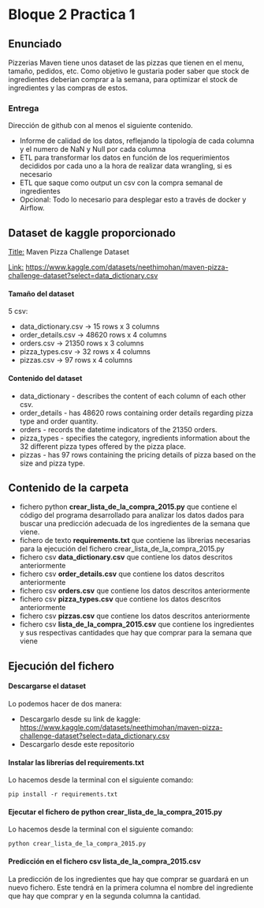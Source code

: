 # Bloque 2 Practica 1
## Enunciado
Pizzerias Maven tiene unos dataset de las pizzas que tienen en el menu, tamaño, pedidos, etc. Como objetivo le gustaria poder saber que stock
de ingredientes deberian comprar a la semana, para optimizar el stock de ingredientes y las compras de estos.

### Entrega
Dirección de github con al menos el siguiente contenido.
- Informe de calidad de los datos, reflejando la tipología de cada columna y el numero de NaN
  y Null por cada columna
- ETL para transformar los datos en función de los requerimientos decididos por cada uno a la
  hora de realizar data wrangling, si es necesario
- ETL que saque como output un csv con la compra semanal de ingredientes
- Opcional: Todo lo necesario para desplegar esto a través de docker y Airflow.
## Dataset de kaggle proporcionado
<ins>Title:</ins> Maven Pizza Challenge Dataset

<ins>Link:</ins> https://www.kaggle.com/datasets/neethimohan/maven-pizza-challenge-dataset?select=data_dictionary.csv
#### Tamaño del dataset
5 csv:
- data_dictionary.csv -> 15 rows x 3 columns
- order_details.csv -> 48620 rows x 4 columns
- orders.csv -> 21350 rows x 3 columns
- pizza_types.csv -> 32 rows x 4 columns
- pizzas.csv -> 97 rows x 4 columns

#### Contenido del dataset
- data_dictionary - describes the content of each column of each other csv.
- order_details - has 48620 rows containing order details regarding pizza type and order quantity.
- orders - records the datetime indicators of the 21350 orders.
- pizza_types - specifies the category, ingredients information about the 32 different pizza types offered by the pizza place.
- pizzas - has 97 rows containing the pricing details of pizza based on the size and pizza type.
## Contenido de la carpeta
- fichero python **crear_lista_de_la_compra_2015.py** que contiene el código del programa desarrollado para analizar los datos dados para buscar una predicción adecuada de los ingredientes
  de la semana que viene.
- fichero de texto **requirements.txt** que contiene las librerias necesarias para la ejecución del fichero crear_lista_de_la_compra_2015.py
- fichero csv **data_dictionary.csv** que contiene los datos descritos anteriormente
- fichero csv **order_details.csv** que contiene los datos descritos anteriormente
- fichero csv **orders.csv** que contiene los datos descritos anteriormente
- fichero csv **pizza_types.csv** que contiene los datos descritos anteriormente
- fichero csv **pizzas.csv** que contiene los datos descritos anteriormente
- fichero csv **lista_de_la_compra_2015.csv** que contiene los ingredientes y sus respectivas cantidades que hay que comprar para la semana que viene
## Ejecución del fichero
#### Descargarse el dataset
Lo podemos hacer de dos manera:
- Descargarlo desde su link de kaggle: https://www.kaggle.com/datasets/neethimohan/maven-pizza-challenge-dataset?select=data_dictionary.csv
- Descargarlo desde este repositorio
#### Instalar las librerías del requirements.txt
Lo hacemos desde la terminal con el siguiente comando:

`pip install -r requirements.txt`
#### Ejecutar el fichero de python crear_lista_de_la_compra_2015.py
Lo hacemos desde la terminal con el siguiente comando:

`python crear_lista_de_la_compra_2015.py`
#### Predicción en el fichero csv lista_de_la_compra_2015.csv
La predicción de los ingredientes que hay que comprar se guardará en un nuevo fichero. Este tendrá en la primera columna el nombre del ingrediente que hay que comprar
y en la segunda columna la cantidad.
